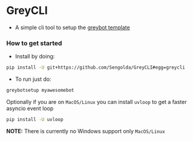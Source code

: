 # GreyCLI

- A simple cli tool to setup the [greybot template](https://github.com/sengolda/greybot.git)

### How to get started
- Install by doing:
```bash
pip install -U git+https://github.com/Sengolda/GreyCLI#egg=greycli
```
- To run just do:
```bash
greybotsetup myawesomebot
```

Optionally if you are on `MacOS/Linux` you can install `uvloop` to get a faster asyncio event loop
```bash
pip install -U uvloop
```

**NOTE:** There is currently no Windows support only `MacOS/Linux`
